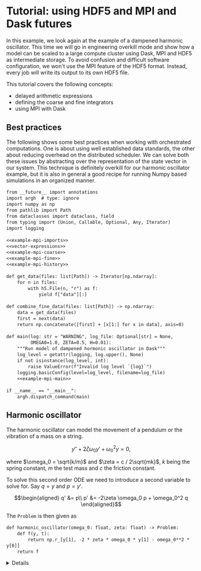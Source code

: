 # Tutorial: using HDF5 and MPI and Dask futures
In this example, we look again at the example of a dampened harmonic oscillator. This time we will go in engineering overkill mode and show how a model can be scaled to a large compute cluster using Dask, MPI and HDF5 as intermediate storage. To avoid confusion and difficult software configuration, we won't use the MPI feature of the HDF5 format. Instead, every job will write its output to its own HDF5 file.

This tutorial covers the following concepts:
* delayed arithmetic expressions
* defining the coarse and fine integrators
* using MPI with Dask

## Best practices
The following shows some best practices when working with orchestrated computations. One is about using well established data standards, the other about reducing overhead on the distributed scheduler. We can solve both these issues by abstracting over the representation of the state vector in our system. This technique is definitely overkill for our harmonic oscillator example, but it is also in general a good recipe for running Numpy based simulations in an organized manner.


``` {.python title="examples/mpi_futures.py"}
from __future__ import annotations
import argh  # type: ignore
import numpy as np
from pathlib import Path
from dataclasses import dataclass, field
from typing import (Union, Callable, Optional, Any, Iterator)
import logging

<<example-mpi-imports>>
<<vector-expressions>>
<<example-mpi-coarse>>
<<example-mpi-fine>>
<<example-mpi-history>>

def get_data(files: list[Path]) -> Iterator[np.ndarray]:
    for n in files:
        with h5.File(n, "r") as f:
            yield f["data"][:]

def combine_fine_data(files: list[Path]) -> np.ndarray:
    data = get_data(files)
    first = next(data)
    return np.concatenate([first] + [x[1:] for x in data], axis=0)

def main(log: str = "WARNING", log_file: Optional[str] = None,
         OMEGA0=1.0, ZETA=0.5, H=0.01):
    """Run model of dampened hormonic oscillator in Dask"""
    log_level = getattr(logging, log.upper(), None)
    if not isinstance(log_level, int):
        raise ValueError(f"Invalid log level `{log}`")
    logging.basicConfig(level=log_level, filename=log_file)
    <<example-mpi-main>>

if __name__ == "__main__":
    argh.dispatch_command(main)
```

## Harmonic oscillator
The harmonic oscillator can model the movement of a pendulum or the vibration of a mass on a string.

$$y'' + 2\zeta \omega_0 y' + \omega_0^2 y = 0,$$

where $\omega_0 = \sqrt{k/m}$ and $\zeta = c / 2\sqrt{mk}$, $k$ being the spring constant, $m$ the test mass and $c$ the friction constant.

To solve this second order ODE we need to introduce a second variable to solve for. Say $q = y$ and $p = y'$.

$$\begin{aligned}
    q' &= p\\
    p' &= -2\zeta \omega_0 p + \omega_0^2 q
\end{aligned}$$

The `Problem` is then given as

``` {.python title="#harmonic-oscillator-problem"}
def harmonic_oscillator(omega_0: float, zeta: float) -> Problem:
    def f(y, t):
        return np.r_[y[1], -2 * zeta * omega_0 * y[1] - omega_0**2 * y[0]]
    return f
```

<details>
``` {.python title="parareal/harmonic_oscillator.py"}
from .abstract import (Problem)
from typing import Callable
from numpy.typing import NDArray
import numpy as np

<<harmonic-oscillator-problem>>
<<harmonic-oscillator-solution>>

if __name__ == "__main__":
    import numpy as np  # type: ignore
    import pandas as pd  # type: ignore
    from plotnine import ggplot, geom_line, aes  # type: ignore

    from pintFoam.parareal.harmonic_oscillator import harmonic_oscillator
    from pintFoam.parareal.forward_euler import forward_euler
    from pintFoam.parareal.iterate_solution import iterate_solution
    from pintFoam.parareal.tabulate_solution import tabulate_np

    OMEGA0 = 1.0
    ZETA = 0.5
    H = 0.001
    system = harmonic_oscillator(OMEGA0, ZETA)

    def coarse(y, t0, t1):
        return forward_euler(system)(y, t0, t1)

    # fine :: Solution[NDArray]
    def fine(y, t0, t1):
        return iterate_solution(forward_euler(system), H)(y, t0, t1)

    y0 = np.array([1.0, 0.0])
    t = np.linspace(0.0, 15.0, 100)
    exact_result = underdamped_solution(OMEGA0, ZETA)(t)
    euler_result = tabulate_np(fine, y0, t)

    data = pd.DataFrame({
        "time": t,
        "exact_q": exact_result[:,0],
        "exact_p": exact_result[:,1],
        "euler_q": euler_result[:,0],
        "euler_p": euler_result[:,1]})

    plot = ggplot(data) \
        + geom_line(aes("time", "exact_q")) \
        + geom_line(aes("time", "euler_q"), color="#000088")
    plot.save("plot.svg")
```
</details>

#### Exact solution
The damped harmonic oscillator has an exact solution, given the ansatz $y = A \exp(z t)$, we get

$$z_{\pm} = \omega_0\left(-\zeta \pm \sqrt{\zeta^2 - 1}\right).$$

and thus the general solution:

$$y(t) = A \exp(z_+ t) + B \exp(z_- t) \ : \zeta \neq 1 $$
$$y(t) = (A + Bt) \exp(-\omega_0 t) : \zeta = 1 $$

This dynamical system has three qualitatively different solutions, each of them depending on the sign of the contents of the square root. Particularly, if the contents of the square root are negative, the two possible values for $z$ will be complex numbers, making oscillations possible. More specifically, the three cases are:

- *overdamped* ($\zeta > 1$ and, thus, both $z$ are real numbers)
- *critical dampening* ($\zeta = 1$ and $z$ is real and equal to $-\omega_0$)
- *underdamped* ($\mid \zeta \mid < 1$, and $z = -\omega_0\zeta \mp i \omega_0 \sqrt{1 - \zeta^2}$).

The underdamped case is typically the most interesting one. In this case we have solutions of the form:

$$y = A\quad \underbrace{\exp(-\omega_0\zeta t)}_{\rm dampening}\quad\underbrace{\exp(\pm i \omega_0 \sqrt{1 - \zeta^2} t)}_{\rm oscillation},$$

Given an initial condition $q_0 = 1, p_0 = 0$, the solution is computed as

``` {.python title="#harmonic-oscillator-solution"}
def underdamped_solution(omega_0: float, zeta: float) \
        -> Callable[[NDArray[np.float64]], NDArray[np.float64]]:
    amp   = 1 / np.sqrt(1 - zeta**2)
    phase = np.arcsin(zeta)
    freq  = omega_0 * np.sqrt(1 - zeta**2)

    def f(t: NDArray[np.float64]) -> NDArray[np.float64]:
        dampening = np.exp(-omega_0*zeta*t)
        q = amp * dampening * np.cos(freq * t - phase)
        p = - amp * omega_0 * dampening * np.sin(freq * t)
        return np.c_[q, p]
    return f
```

## Vector Arithmetic Expressions
### Abstract vectors
It may be convenient to treat our `Vector` operations such that they are only performed once their output is needed. That way, we only need to schedule the actual integration steps as external jobs. In the meantime we have to store the arithmetic in a serializable `Expression` value. By doing this we reduce the amount of jobs that have to be handled by the scheduler, but also we reduce the amount of data that is being written and read from the file system.

We will be using `functools.partial` and functions `operator.add`, `operator.mul` etc, to create a data structure that describes all the operations that we might do on a `Vector`. Results may be stored for reference in a `hdf5` file, a feature that can also be hidden behind our `Vector` interface.

``` {.python title="#example-mpi-imports"}
import operator
from functools import partial
import h5py as h5  # type: ignore
from abc import (ABC, abstractmethod)
```

We create a `Vector` class that satisfies the `Vector` concept outlined earlier. We store the operations in terms of unary and binary operators.

``` {.python title="#vector-expressions"}
class Vector(ABC):
    @abstractmethod
    def reduce(self: Vector) -> np.ndarray:
        pass

    def __add__(self, other):
        return BinaryExpr(operator.add, self, other)

    def __sub__(self, other):
        return BinaryExpr(operator.sub, self, other)

    def __mul__(self, scale):
        return UnaryExpr(partial(operator.mul, scale), self)

    def __rmul__(self, scale):
        return UnaryExpr(partial(operator.mul, scale), self)
```

The `Vector` class acts as a base class for the implementation of `BinaryExpr` and `UnaryExpr`, so that we can nest expressions accordingly. To force computation of a `Vector`, we supply the `reduce_expr` function that, in an example of terrible duck-typing, calls the `reduce` method recursively, until an object is reached that doesn't have the `reduce` method.

``` {.python title="#vector-expressions"}
def reduce_expr(expr: Union[np.ndarray, Vector]) -> np.ndarray:
    while isinstance(expr, Vector):
        expr = expr.reduce()
    return expr
```

### HDF5 Vectors
This means we can also hide variables that are stored in an HDF5 file behind this interface. We often want to store more information than just the state vector. In the case of parareal, we have results from fine integration and coarse integration. In the case of fine integration, what we need to represent is the final state of the integration, but we are also interested in the intermediate steps.

``` {.python title="#vector-expressions"}
@dataclass
class H5Snap(Vector):
    path: Path
    loc: str
    slice: list[Union[None, int, slice]]

    def data(self):
        with h5.File(self.path, "r") as f:
            return f[self.loc].__getitem__(tuple(self.slice))

    def reduce(self):
        x = self.data()
        logger = logging.getLogger()
        logger.debug(f"read {x} from {self.path}")
        return self.data()
```

To generate slices in a nice manner we can use a helper class:

``` {.python title="#vector-expressions"}
class Index:
    def __getitem__(self, idx):
        if isinstance(idx, tuple):
            return list(idx)
        else:
            return [idx]

index = Index()
```

Then `index[a:b,c]` returns a list of slices `[slice(a,b), c]` (type `list[Union[None, int, slice]]`).

### Operators
There are two classes of operators, unary and binary (more arguments can usually be expressed as a composition of unary and binary forms). We store the arguments together with a function operating on the arguments. The function should be serializable (e.g. using `pickle`), meaning that `lambda` expressions are not allowed, but `partial` applications and functions in `operator` typically are ok.

``` {.python title="#vector-expressions"}
@dataclass
class UnaryExpr(Vector):
    func: Callable[[np.ndarray], np.ndarray]
    inp: Vector

    def reduce(self):
        a = reduce_expr(self.inp)
        return self.func(a)


@dataclass
class BinaryExpr(Vector):
    func: Callable[[np.ndarray, np.ndarray], np.ndarray]
    inp1: Vector
    inp2: Vector

    def reduce(self):
        a = reduce_expr(self.inp1)
        b = reduce_expr(self.inp2)
        return self.func(a, b)
```

### Literal expressions
To bootstrap our computation we may need to define a `Vector` directly represented by a Numpy array.

``` {.python title="#vector-expressions"}
@dataclass
class LiteralExpr(Vector):
    value: np.ndarray

    def reduce(self):
        return self.value
```

## The coarse and fine solvers
The API of `parareal` expects us to specify a solver with a function of three arguments, `y0`, `t0` and `t1`. For this function, we need the model input parameters to be in scope. Not only that, the scope needs to be completely serialised using `pickle`. For this reason, it is not enough to have a closure. We need to define a dataclass with a single `solution` method.

The `Coarse` solution is not explicitely archived. We let `dask` handle the propagation of the result to further computations.

``` {.python title="#example-mpi-coarse"}
@dataclass
class Coarse:
    n_iter: int
    system: Any

    def solution(self, y, t0, t1):
        a = LiteralExpr(forward_euler(self.system)(reduce_expr(y), t0, t1))
        logging.debug(f"coarse result: {y} {reduce_expr(y)} {t0} {t1} {a}")
        return a
```

For the `fine` integrator however, we want to save the complete result, so that we can retrieve the full history after the computation has finished. So, instead of a `LiteralExpr`, the fine integrator returns a `H5Snap`.

``` {.python title="#example-mpi-fine"}
def generate_filename(name: str, n_iter: int, t0: float, t1: float) -> str:
    return f"{name}-{n_iter:04}-{int(t0*1000):06}-{int(t1*1000):06}.h5"

@dataclass
class Fine:
    parent: Path
    name: str
    n_iter: int
    system: Any
    h: float

    def solution(self, y, t0, t1):
        logger = logging.getLogger()
        n = math.ceil((t1 - t0) / self.h)
        t = np.linspace(t0, t1, n + 1)

        self.parent.mkdir(parents=True, exist_ok=True)
        path = self.parent / generate_filename(self.name, self.n_iter, t0, t1)

        with h5.File(path, "w") as f:
            logger.debug("fine %f - %f", t0, t1)
            y0 = reduce_expr(y)
            logger.debug(":    %s -> %s", y, y0)
            x = tabulate(forward_euler(self.system), reduce_expr(y), t)
            ds = f.create_dataset("data", data=x)
            ds.attrs["t0"] = t0
            ds.attrs["t1"] = t1
            ds.attrs["h"] = self.h
            ds.attrs["n"] = n
        return H5Snap(path, "data", index[-1])
```

## Keeping track of convergence
We want to cancel any scheduled computations as soon has we are happy that parareal has converged. This means we need to keep track of the results coming in, and check for convergence. This is done in the `History` class.

``` {.python title="#example-mpi-history"}
@dataclass
class History:
    archive: Path
    history: list[list[Vector]] = field(default_factory=list)

    def convergence_test(self, y) -> bool:
        logger = logging.getLogger()
        self.history.append(y)
        if len(self.history) < 2:
            return False
        a = np.array([reduce_expr(x) for x in self.history[-2]])
        b = np.array([reduce_expr(x) for x in self.history[-1]])
        maxdif = np.abs(a - b).max()
        converged = maxdif < 1e-4
        logger.info("maxdif of %f", maxdif)
        if converged:
            logger.info("Converged after %u iteration", len(self.history))
        return converged
```

### Dask with MPI
There are two modes in which we may run Dask with MPI. One with a `dask-mpi` running as external scheduler, the other running everything as a single script. For this example we opt for the second, straight from the dask-mpi documentation:

``` {.python title="#example-mpi-imports"}
import dask
# from dask_mpi import initialize  # type: ignore
from dask.distributed import Client  # type: ignore
```

``` {.python title="#example-mpi-main"}
# initialize()
client = Client(n_workers=4, threads_per_worker=1)
```

## Running the harmonic oscillator

``` {.python title="#example-mpi-imports"}
from parareal.futures import (Parareal)

from parareal.forward_euler import forward_euler
from parareal.tabulate_solution import tabulate
from parareal.harmonic_oscillator import (underdamped_solution, harmonic_oscillator)

import math
```

For reference, we also run the full integrator using just the `Fine` solution.

``` {.python title="#example-mpi-main"}
system = harmonic_oscillator(OMEGA0, ZETA)
y0 = np.array([1.0, 0.0])
t = np.linspace(0.0, 15.0, 20)
archive = Path("./output/euler")
tabulate(Fine(archive, "fine", 0, system, H).solution, LiteralExpr(y0), t)
```


### Running parareal

``` {.python title="#example-mpi-main"}
archive = Path("./output/parareal")
p = Parareal(
    client,
    lambda n: Coarse(n, system).solution,
    lambda n: Fine(archive, "fine", n, system, H).solution)
jobs = p.schedule(LiteralExpr(y0), t)
history = History(archive)
p.wait(jobs, history.convergence_test)

client.close()
```

## Convergence
The nice thing about the example with a dampened oscillator, is that we have a parameter by which we can tweak the amount of oscillations. Parareal is notoriously bad at oscillating behaviour, so we should see that reflected in the amount of iterations needed to converge.

![](img/zeta05.svg)
![](img/zeta06.svg)
![](img/zeta07.svg)

